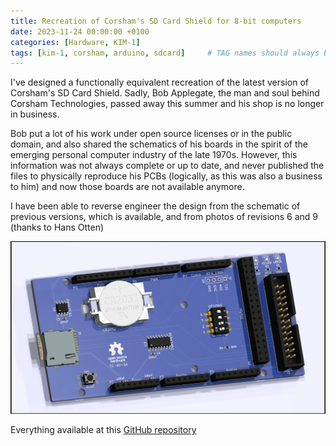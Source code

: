 ```yaml
---
title: Recreation of Corsham's SD Card Shield for 8-bit computers
date: 2023-11-24 00:00:00 +0100
categories: [Hardware, KIM-1]
tags: [kim-1, corsham, arduino, sdcard]     # TAG names should always be lowercase
---
```

I've designed a functionally equivalent recreation of the latest version of Corsham's SD Card Shield. Sadly, Bob Applegate, the man and soul behind Corsham Technologies, passed away this summer and his shop is no longer in business.

Bob put a lot of his work under open source licenses or in the public domain, and also shared the schematics of his boards in the spirit of the emerging personal computer industry of the late 1970s. However, this information was not always complete or up to date, and never published the files to physically reproduce his PCBs (logically, as this was also a business to him) and now those boards are not available anymore.

I have been able to reverse engineer the design from the schematic of previous versions, which is available, and from photos of revisions 6 and 9 (thanks to Hans Otten)

![img-description](/assets/img/posts/2023-11-24-Recreation-of-Corsham's-SD-Card-Shield-for-8-bit-computers/sd-card-shield.png)

Everything available at this [GitHub repository](https://github.com/eduardocasino/sd-card-shield)

<script src="https://giscus.app/client.js"
        data-repo="eduardocasino/eduardocasino.github.io"
        data-repo-id="R_kgDONX03Cg"
        data-category="General"
        data-category-id="DIC_kwDONX03Cs4ClErs"
        data-mapping="pathname"
        data-strict="0"
        data-reactions-enabled="1"
        data-emit-metadata="0"
        data-input-position="bottom"
        data-theme="preferred_color_scheme"
        data-lang="es"
        crossorigin="anonymous"
        async>
</script>
